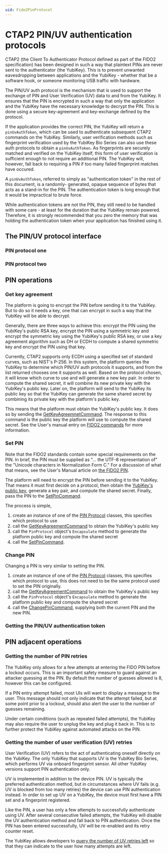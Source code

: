 ```yaml
---
uid: Fido2PinProtocol
---
```


<!-- Copyright 2022 Yubico AB

Licensed under the Apache License, Version 2.0 (the "License");
you may not use this file except in compliance with the License.
You may obtain a copy of the License at

    http://www.apache.org/licenses/LICENSE-2.0

Unless required by applicable law or agreed to in writing, software
distributed under the License is distributed on an "AS IS" BASIS,
WITHOUT WARRANTIES OR CONDITIONS OF ANY KIND, either express or implied.
See the License for the specific language governing permissions and
limitations under the License. -->

# CTAP2 PIN/UV authentication protocols

CTAP2 (the Client To Authenticator Protocol defined as part of the FIDO2 specification) has been designed in such
a way that plaintext PINs are never sent to the authenticator (the YubiKey). This is to prevent unwanted
eavesdropping between applications and the YubiKey - whether that be a software hook, or someone monitoring
USB traffic with hardware.

The PIN/UV auth protocol is the mechanism that is used to support the exchange of PIN and User Verification (UV)
data to and from the YubiKey. It ensures that the PIN is encrypted in such a way that only the application
and the YubiKey have the necessary knowledge to decrypt the PIN. This is done using a secure key-agreement and
key-exchange defined by the protocol.

If the application provides the correct PIN, the YubiKey will return a `pinUvAuthToken`, which can be used to
authenticate subsequent CTAP2 commands on the YubiKey. Similarly, user verification methods such as fingerprint
verification used by the YubiKey Bio Series can also use these auth protocols to obtain a `pinUvAuthToken`.
As fingerprints are securely matched and verified on the YubiKey itself, this form of user verification is
sufficient enough to not require an additional PIN. The YubiKey will, however, fall back to requiring a PIN
if too many failed fingerprint matches have occured.

A `pinUvAuthToken`, referred to simply as "authentication token" in the rest of this document, is a randomly-
generated, opaque sequence of bytes that acts as a stand-in for the PIN. The authentication token is long
enough that it would be impractical to brute force.

While authentication tokens are not the PIN, they still need to be handled with some care - at least for the
duration that the YubiKey remain powered. Therefore, it is strongly recommended that you zero the memory
that was holding the authentication token when your application has finished using it.

## The PIN/UV protocol interface

### PIN protocol one

### PIN protocol two

## PIN operations

### Get key agreement

The platform is going to encrypt the PIN before sending it to the YubiKey. But to do so it
needs a key, one that can encrypt in such a way that the YubiKey will be able to decrypt.

Generally, there are three ways to achieve this: encrypt the PIN using the YubiKey's
public RSA key, encrypt the PIN using a symmetric key and encrypt the symmetric key using
the YubiKey's public RSA key, or use a key agreement algorithm such as DH or ECDH to
compute a shared symmetric key and encrypt the PIN using that key.

Currently, CTAP2 supports only ECDH using a specified set of standard curves, such as
NIST's P-256. In this system, the platform queries the YubiKey to determine which PIN/UV
auth protocols it supports, and from the list returned chooses one it supports as well.
Based on the protocol chosen, it will know which curve to use and will generate a new key
pair. In order to compute the shared secret, it will combine its new private key with the
YubiKey's public key. Later on, the platform will send to the YubiKey its public key so
that the YubiKey can generate the same shared secret by combining its private key with the
platform's public key.

This means that the platform must obtain the YubiKey's public key. It does so by sending
the [GetKeyAgreemnetCommand](xref:Yubico.YubiKey.Fido2.Commands.GetKeyAgreementCommand).
The response to this command is the public key the platform will use to compute the shared
secret. See the User's manual entry on
[FIDO2 commands](fido2-commands.md#get-key-agreement) for more information.

### Set PIN

Note that the FIDO2 standards contain some special requirements on the PIN. In brief, the
PIN must be supplied as "... the UTF-8 representation of" the "Unicode characters in
Normalization Form C." For a discussion of what that means, see the User's Manual article
on [the FIDO2 PIN](fido2-pin.md).

The platform will need to encrypt the PIN before sending it to the YubiKey. That means it
must first decide on a protocol, then obtain the
[YubiKey's public key](#get-key-agreement), generate a key pair, and compute the shared
secret. Finally, pass the PIN to the
[SetPinCommand](xref:Yubico.YubiKey.Fido2.Commands.SetPinCommand).

The process is simple,

1. create an instance of one of the
[PIN Protocol](xref:Yubico.YubiKey.Fido2.PinProtocols.PinUvAuthProtocolBase) classes,
this specifies which protocol to use
2. call the
[GetKeyAgreementCommand](xref:Yubico.YubiKey.Fido2.Commands.GetKeyAgreementCommand) to
obtain the YubiKey's public key
3. call the `PinProtocol` object's `Encapsulate` method to generate the platform public
key and compute the shared secret
4. call the [SetPinCommand](xref:Yubico.YubiKey.Fido2.Commands.SetPinCommand).

### Change PIN

Changing a PIN is very similar to setting the PIN.

1. create an instance of one of the
[PIN Protocol](xref:Yubico.YubiKey.Fido2.PinProtocols.PinUvAuthProtocolBase) classes,
this specifies which protocol to use, this does not need to be the same protocol used to
set the PIN originally.
2. call the
[GetKeyAgreementCommand](xref:Yubico.YubiKey.Fido2.Commands.GetKeyAgreementCommand) to
obtain the YubiKey's public key
3. call the `PinProtocol` object's `Encapsulate` method to generate the platform public
key and compute the shared secret
4. call the [ChangePinCommand](xref:Yubico.YubiKey.Fido2.Commands.ChangePinCommand),
supplying both the current PIN and the new PIN.

### Getting the PIN/UV authentication token

## PIN adjacent operations

### Getting the number of PIN retries

The YubiKey only allows for a few attempts at entering the FIDO PIN before a lockout occurs. This is an
important safety measure to guard against an attacker guessing at the PIN. By default the number of
guesses allowed is 8, however this can be configured.

If a PIN entry attempt failed, most UIs will want to display a message to the user. This message should
not only indicate that the attempt failed, but at some point prior to a lockout, should also alert the
user to the number of guesses remaining.

Under certain conditions (such as repeated failed attempts), the YubiKey may also require the user to
unplug the key and plug it back in. This is to further protect the YubiKey against automated attacks
on the PIN.

### Getting the number of user verification (UV) retries

User Verification (UV) refers to the act of authenticating oneself directly on the YubiKey. The only
YubiKey that supports UV is the YubiKey Bio Series, which performs UV via onboard fingerprint sensor.
All other YubiKey versions support PIN authentication only.

UV is implemented in addition to the device PIN. UV is typically the preferred authentication method,
but in circumstances where UV fails (e.g. UV is blocked from too many retries) the device can use
PIN authentication instead. In order to set up UV on a YubiKey, the device must first have a PIN set
and a fingerprint registered.

Like the PIN, a user has only a few attempts to successfully authenticate using UV. After several
consecutive failed attempts, the YubiKey will disable the UV authentication method and fall back
to PIN authentication. Once the PIN has been entered successfully, UV will be re-enabled and its
retry counter reset.

The YubiKey allows developers to
[query the number of UV retries left](xref:Yubico.YubiKey.Fido2.Commands.GetUvRetriesCommand)
so that they can indicate to the user how many attempts are left.
